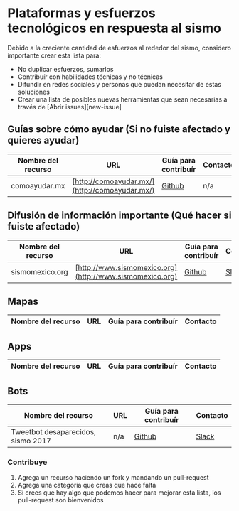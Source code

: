 # Plataformas y esfuerzos tecnológicos en respuesta al sismo

Debido a la creciente cantidad de esfuerzos al rededor del sismo, considero importante crear esta lista para:

* No duplicar esfuerzos, sumarlos
* Contribuír con habilidades técnicas y no técnicas
* Difundir en redes sociales y personas que puedan necesitar de estas soluciones
* Crear una lista de posibles nuevas herramientas que sean necesarias a través de [Abrir issues][new-issue]


## Guías sobre cómo ayudar (Si no fuiste afectado y quieres ayudar)

Nombre del recurso | URL     |  Guía para contribuír | Contacto 
------------ | ------------- | ------------- | ----------------
comoayudar.mx | [http://comoayudar.mx/](http://comoayudar.mx/) | [Github](https://github.com/eldelentes/comoayudarmx) | n/a


## Difusión de información importante (Qué hacer si fuiste afectado)

Nombre del recurso | URL     |  Guía para contribuír | Contacto 
------------ | ------------- | ------------- | ----------------
sismomexico.org| [http://www.sismomexico.org](http://www.sismomexico.org) | [Github](https://github.com/CodeandoMexico/terremoto-cdmx) | [Slack](http://slack.codeandomexico.org/) 



## Mapas
Nombre del recurso | URL     |  Guía para contribuír | Contacto 
------------ | ------------- | ------------- | ----------------


## Apps
Nombre del recurso | URL     |  Guía para contribuír | Contacto 
------------ | ------------- | ------------- | ----------------


## Bots

Nombre del recurso | URL     |  Guía para contribuír | Contacto 
------------ | ------------- | ------------- | ----------------
Tweetbot  desaparecidos, sismo 2017 | n/a | [Github](https://github.com/regenhans/earthquake-bot)| [Slack](http://slack.codeandomexico.org/) 



### Contribuye

1. Agrega un recurso haciendo un fork y mandando un pull-request
2. Agrega una categoría que creas que hace falta
3. Si crees que hay algo que podemos hacer para mejorar esta lista, los pull-request son bienvenidos